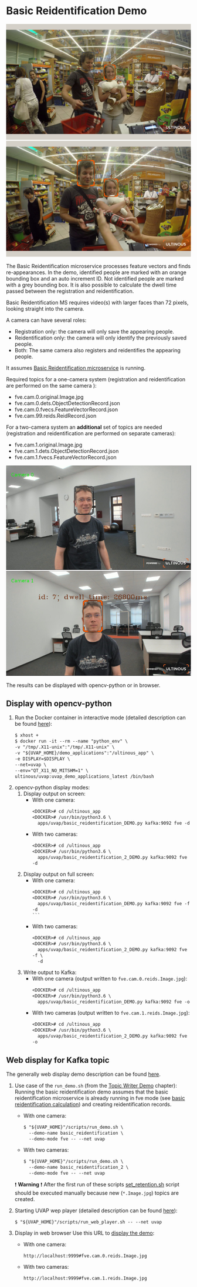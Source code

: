 # Basic Reidentification Demo

![Basic Reidentification demo](../images/reidentification-demo-I.png)
![Basic Reidentification demo](../images/reidentification-demo-II.png)

The Basic Reidentification microservice processes feature vectors and finds re-appearances.
In the demo, identified people are marked with an orange bounding box and an auto increment ID. 
Not identified people are marked with a grey bounding box.
It is also possible to calculate the dwell time passed between the registration and reidentification.

Basic Reidentification MS requires video(s) with larger faces than 72 pixels, looking straight into 
the camera.

A camera can have several roles:
 - Registration only: the camera will only save the appearing people.
 - Reidentification only: the camera will only identify the previously saved people.
 - Both: The same camera also registers and reidentifies the appearing people.

It assumes [Basic Reidentification microservice](basic_reidentification_microservice.md) is running.

Required topics for a one-camera system (registration and reidentification are performed on the same camera ):
 - fve.cam.0.original.Image.jpg
 - fve.cam.0.dets.ObjectDetectionRecord.json
 - fve.cam.0.fvecs.FeatureVectorRecord.json
 - fve.cam.99.reids.ReidRecord.json

For a two-camera system an **additional** set of topics are needed (registration and reidentification are performed on separate cameras):
 - fve.cam.1.original.Image.jpg
 - fve.cam.1.dets.ObjectDetectionRecord.json
 - fve.cam.1.fvecs.FeatureVectorRecord.json

![Basic Reidentification demo](../images/two_camera_reg.png)
![Basic Reidentification demo](../images/two_camera_reid.png)

The results can be displayed with opencv-python or in browser.

## Display with opencv-python

1. Run the Docker container in interactive mode (detailed description can be found [here](../quick_start_guide.md#interactiveDockerMode)):
   ```
   $ xhost +
   $ docker run -it --rm --name "python_env" \
   -v "/tmp/.X11-unix":"/tmp/.X11-unix" \
   -v "${UVAP_HOME}/demo_applications":"/ultinous_app" \
   -e DISPLAY=$DISPLAY \
   --net=uvap \
   --env="QT_X11_NO_MITSHM=1" \
   ultinous/uvap:uvap_demo_applications_latest /bin/bash
   ```
1. opencv-python display modes:
   1. Display output on screen:
      * With one camera:
        ```
        <DOCKER># cd /ultinous_app
        <DOCKER># /usr/bin/python3.6 \
          apps/uvap/basic_reidentification_DEMO.py kafka:9092 fve -d
        ```
      * With two cameras:
        ```
        <DOCKER># cd /ultinous_app
        <DOCKER># /usr/bin/python3.6 \
          apps/uvap/basic_reidentification_2_DEMO.py kafka:9092 fve -d
        ```
   1. Display output on full screen:
      * With one camera:
        ````
        <DOCKER># cd /ultinous_app
        <DOCKER># /usr/bin/python3.6 \
          apps/uvap/basic_reidentification_DEMO.py kafka:9092 fve -f -d
        ```
      * With two cameras:
        ```
        <DOCKER># cd /ultinous_app
        <DOCKER># /usr/bin/python3.6 \
          apps/uvap/basic_reidentification_2_DEMO.py kafka:9092 fve -f \
          -d
        ```
   1. Write output to Kafka:
      * With one camera (output written to `fve.cam.0.reids.Image.jpg`):
        ```
        <DOCKER># cd /ultinous_app
        <DOCKER># /usr/bin/python3.6 \
          apps/uvap/basic_reidentification_DEMO.py kafka:9092 fve -o
        ```
      * With two cameras (output written to `fve.cam.1.reids.Image.jpg`):
        ```
        <DOCKER># cd /ultinous_app
        <DOCKER># /usr/bin/python3.6 \
          apps/uvap/basic_reidentification_2_DEMO.py kafka:9092 fve -o
        ```

## Web display for Kafka topic
The generally web display demo description can be found [here](../quick_start_guide.md#webDisplay).

1. Use case of the `run_demo.sh` (from the [Topic Writer Demo](../quick_start_guide.md#topicWriterDemoStarting) chapter):
   Running the basic reidentification demo assumes that the basic reidentification microservice is already running in fve mode
   (see [basic reidentification calculation](basic_reidentification_microservice.md)) and creating reidentification records.
   * With one camera:
     ```
     $ "${UVAP_HOME}"/scripts/run_demo.sh \
       --demo-name basic_reidentification \
       --demo-mode fve -- --net uvap
     ```
   * With two cameras:
     ```
     $ "${UVAP_HOME}"/scripts/run_demo.sh \
       --demo-name basic_reidentification_2 \
       --demo-mode fve -- --net uvap
     ```

   :exclamation: **Warning** :exclamation: After the first run of these scripts
    [set_retention.sh](../quick_start_guide.md#setRetention) script should be executed 
    manually because new (`*.Image.jpg`) topics are created.

1. Starting UVAP wep player (detailed description can be found [here](../quick_start_guide.md#playInTheBowser)):
   ```
   $ "${UVAP_HOME}"/scripts/run_web_player.sh -- --net uvap
   ```

1. Display in web browser
   Use this URL to [display the demo](../quick_start_guide.md#inTheBowser):
   * With one camera:
     ```
     http://localhost:9999#fve.cam.0.reids.Image.jpg
     ```
   * With two cameras:
     ```
     http://localhost:9999#fve.cam.1.reids.Image.jpg
     ```
